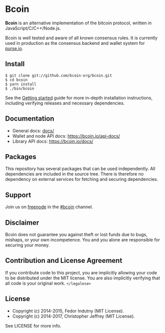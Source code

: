 # Bcoin

**Bcoin** is an alternative implementation of the bitcoin protocol, written in
JavaScript/C/C++/Node.js.

Bcoin is well tested and aware of all known consensus rules. It is currently
used in production as the consensus backend and wallet system for
[purse.io][purse].

## Install

```
$ git clone git://github.com/bcoin-org/bcoin.git
$ cd bcoin
$ yarn install
$ ./bin/bcoin
```

See the [Getting started][guide] guide for more in-depth installation
instructions, including verifying releases and necessary dependencies.

## Documentation

- General docs: [docs/](docs/README.md)
- Wallet and node API docs: https://bcoin.io/api-docs/
- Library API docs: https://bcoin.io/docs/

## Packages

This repository has several packages that can be used independently. All
dependencies are included in the source tree. There is therefore no dependency
on external services for fetching and securing dependencies.

## Support

Join us on [freenode][freenode] in the [#bcoin][irc] channel.

## Disclaimer

Bcoin does not guarantee you against theft or lost funds due to bugs, mishaps,
or your own incompetence. You and you alone are responsible for securing your
money.

## Contribution and License Agreement

If you contribute code to this project, you are implicitly allowing your code
to be distributed under the MIT license. You are also implicitly verifying that
all code is your original work. `</legalese>`

## License

- Copyright (c) 2014-2015, Fedor Indutny (MIT License).
- Copyright (c) 2014-2017, Christopher Jeffrey (MIT License).

See LICENSE for more info.

[purse]: https://purse.io
[guide]: docs/getting-started.md
[freenode]: https://freenode.net/
[irc]: irc://irc.freenode.net/bcoin
